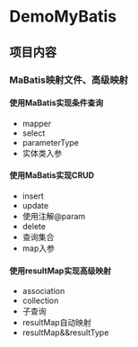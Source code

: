 # DemoMyBatis
## 项目内容
### MaBatis映射文件、高级映射
#### 使用MaBatis实现条件查询
* mapper
* select
* parameterType
* 实体类入参
#### 使用MaBatis实现CRUD
* insert
* update
* 使用注解@param
* delete
* 查询集合
* map入参
#### 使用resultMap实现高级映射
* association
* collection
* 子查询
* resultMap自动映射
* resultMap&&resultType
